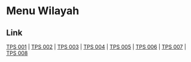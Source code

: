 # Menu Wilayah

## Link

[TPS 001](https://github.com/gigit-pemilu/pemilu-2024-17-bengkulu/tree/main/pilpres/hitung-suara/sub/17-bengkulu/sub/08-kepahiang/sub/08-muara-kemumu/sub/2002-batu-kalung/sub/001-tps)
 | 
[TPS 002](https://github.com/gigit-pemilu/pemilu-2024-17-bengkulu/tree/main/pilpres/hitung-suara/sub/17-bengkulu/sub/08-kepahiang/sub/08-muara-kemumu/sub/2002-batu-kalung/sub/002-tps)
 | 
[TPS 003](https://github.com/gigit-pemilu/pemilu-2024-17-bengkulu/tree/main/pilpres/hitung-suara/sub/17-bengkulu/sub/08-kepahiang/sub/08-muara-kemumu/sub/2002-batu-kalung/sub/003-tps)
 | 
[TPS 004](https://github.com/gigit-pemilu/pemilu-2024-17-bengkulu/tree/main/pilpres/hitung-suara/sub/17-bengkulu/sub/08-kepahiang/sub/08-muara-kemumu/sub/2002-batu-kalung/sub/004-tps)
 | 
[TPS 005](https://github.com/gigit-pemilu/pemilu-2024-17-bengkulu/tree/main/pilpres/hitung-suara/sub/17-bengkulu/sub/08-kepahiang/sub/08-muara-kemumu/sub/2002-batu-kalung/sub/005-tps)
 | 
[TPS 006](https://github.com/gigit-pemilu/pemilu-2024-17-bengkulu/tree/main/pilpres/hitung-suara/sub/17-bengkulu/sub/08-kepahiang/sub/08-muara-kemumu/sub/2002-batu-kalung/sub/006-tps)
 | 
[TPS 007](https://github.com/gigit-pemilu/pemilu-2024-17-bengkulu/tree/main/pilpres/hitung-suara/sub/17-bengkulu/sub/08-kepahiang/sub/08-muara-kemumu/sub/2002-batu-kalung/sub/007-tps)
 | 
[TPS 008](https://github.com/gigit-pemilu/pemilu-2024-17-bengkulu/tree/main/pilpres/hitung-suara/sub/17-bengkulu/sub/08-kepahiang/sub/08-muara-kemumu/sub/2002-batu-kalung/sub/008-tps)

